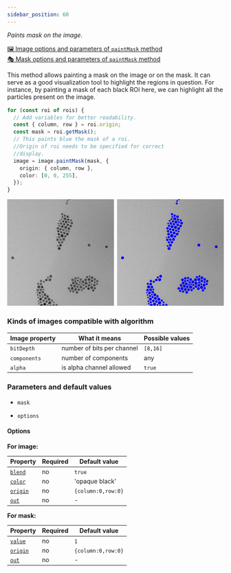 ```yaml
---
sidebar_position: 60
---
```


_Paints mask on the image._

[🖼️ Image options and parameters of `paintMask` method](https://image-js.github.io/image-js-typescript/classes/Image.html#paintMask 'github.io link')  
[🎭 Mask options and parameters of `paintMask` method](https://image-js.github.io/image-js-typescript/classes/Mask.html#paintMask 'github.io link')

This method allows painting a mask on the image or on the mask. It can serve as a good visualization tool to highlight the regions in question. For instance, by painting a mask of each black ROI here, we can highlight all the particles present on the image.

```ts
for (const roi of rois) {
  // Add variables for better readability.
  const { column, row } = roi.origin;
  const mask = roi.getMask();
  // This paints blue the mask of a roi.
  //Origin of roi needs to be specified for correct
  //display.
  image = image.paintMask(mask, {
    origin: { column, row },
    color: [0, 0, 255],
  });
}
```

![paintMask in action](./images/paintMask/paintMaskComp.png)

### Kinds of images compatible with algorithm

| Image property | What it means              | Possible values |
| -------------- | -------------------------- | --------------- |
| `bitDepth`     | number of bits per channel | `[8,16]`        |
| `components`   | number of components       | any             |
| `alpha`        | is alpha channel allowed   | `true`          |

### Parameters and default values

- `mask`

- `options`

#### Options

**For image:**

| Property                                                                                                  | Required | Default value      |
| --------------------------------------------------------------------------------------------------------- | -------- | ------------------ |
| [`blend`](https://image-js.github.io/image-js-typescript/interfaces/PaintMaskOnImageOptions.html#blend)   | no       | `true`             |
| [`color`](https://image-js.github.io/image-js-typescript/interfaces/PaintMaskOnImageOptions.html#color)   | no       | 'opaque black'     |
| [`origin`](https://image-js.github.io/image-js-typescript/interfaces/PaintMaskOnImageOptions.html#origin) | no       | `{column:0,row:0}` |
| [`out`](https://image-js.github.io/image-js-typescript/interfaces/PaintMaskOnImageOptions.html#out)       | no       | -                  |

**For mask:**

| Property                                                                                                 | Required | Default value      |
| -------------------------------------------------------------------------------------------------------- | -------- | ------------------ |
| [`value`](https://image-js.github.io/image-js-typescript/interfaces/PaintMaskOnMaskOptions.html#value)   | no       | `1`                |
| [`origin`](https://image-js.github.io/image-js-typescript/interfaces/PaintMaskOnMaskOptions.html#origin) | no       | `{column:0,row:0}` |
| [`out`](https://image-js.github.io/image-js-typescript/interfaces/PaintMaskOnMaskOptions.html#out)       | no       | -                  |
